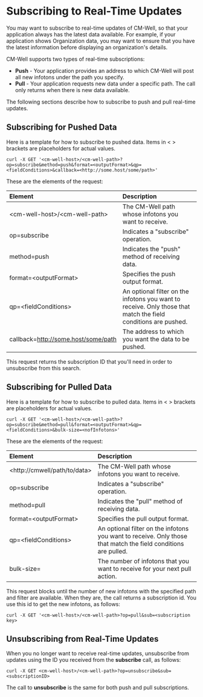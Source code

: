 # Subscribing to Real-Time Updates #

You may want to subscribe to real-time updates of CM-Well, so that your application always has the latest data available. For example, if your application shows Organization data, you may want to ensure that you have the latest information before displaying an organization's details.

CM-Well supports two types of real-time subscriptions:

* **Push** - Your application provides an address to which CM-Well will post all new infotons under the path you specify.
* **Pull** - Your application requests new data under a specific path. The call only returns when there is new data available.

The following sections describe how to subscribe to push and pull real-time updates. 

## Subscribing for Pushed Data ##

Here is a template for how to subscribe to pushed data. Items in < > brackets are placeholders for actual values.

    curl -X GET '<cm-well-host>/<cm-well-path>?op=subscribe&method=push&format=<outputFormat>&qp=<fieldConditions>&callback=<http://some.host/some/path>'
    
These are the elements of the request:

Element | Description 
:--------|:------------
\<cm-well-host\>/\<cm-well-path\> | The CM-Well path whose infotons you want to receive.
op=subscribe | Indicates a "subscribe" operation.
method=push | Indicates the "push" method of receiving data.
format=\<outputFormat\> | Specifies the push output format.
qp=\<fieldConditions\> | An optional filter on the infotons you want to receive. Only those that match the field conditions are pushed.
callback=http://some.host/some/path | The address to which you want the data to be pushed.

This request returns the subscription ID that you'll need in order to unsubscribe from this search.

## Subscribing for Pulled Data ##

Here is a template for how to subscribe to pulled data. Items in < > brackets are placeholders for actual values.

    curl -X GET '<cm-well-host>/<cm-well-path>?op=subscribe&method=pull&format=<outputFormat>&qp=<fieldConditions>&bulk-size=<nofInfotons>'

These are the elements of the request:

Element | Description 
:--------|:------------
\<http://cmwell/path/to/data\> | The CM-Well path whose infotons you want to receive.
op=subscribe | Indicates a "subscribe" operation.
method=pull | Indicates the "pull" method of receiving data.
format=\<outputFormat\> | Specifies the pull output format.
qp=\<fieldConditions\> | An optional filter on the infotons you want to receive. Only those that match the field conditions are pulled.
bulk-size=<nofInfotons> | The number of infotons that you want to receive for your next pull action.

This request blocks until the number of new infotons with the specified path and filter are available. When they are, the call returns a subscription id. You use this id to get the new infotons, as follows:

    curl -X GET '<cm-well-host>/<cm-well-path>?op=pull&sub=<subscription key>

## Unsubscribing from Real-Time Updates ##

When you no longer want to receive real-time updates, unsubscribe from updates using the ID you received from the **subscribe** call, as follows:

    curl -X GET <cm-well-host>/<cm-well-path>?op=unsubscribe&sub=<subscriptionID>

The call to **unsubscribe** is the same for both push and pull subscriptions.

    
